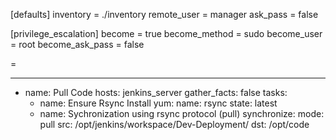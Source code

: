 [defaults]
inventory = ./inventory
remote_user = manager
ask_pass = false 

[privilege_escalation]
become = true
become_method = sudo
become_user = root
become_ask_pass = false



=

---
- name: Pull Code 
  hosts: jenkins_server
  gather_facts: false
  tasks:
     - name: Ensure Rsync Install 
       yum:
         name: rsync
         state: latest
     - name: Sychronization using rsync protocol (pull)
       synchronize:
         mode: pull
         src: /opt/jenkins/workspace/Dev-Deployment/
         dst: /opt/code
